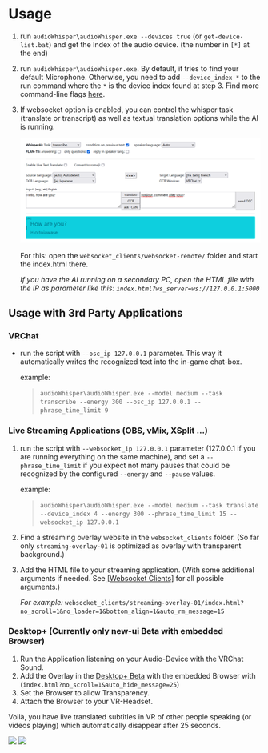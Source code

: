 # Usage
1. run `audioWhisper\audioWhisper.exe --devices true` (or `get-device-list.bat`) and get the Index of the audio device. (the number in `[*]` at the end)
2. run `audioWhisper\audioWhisper.exe`. By default, it tries to find your default Microphone. Otherwise, you need to add `--device_index *` to the run command where the `*` is the device index found at step 3. Find more command-line flags [here](documentation/configurations.md#command-line-flags).
3. If websocket option is enabled, you can control the whisper task (translate or transcript) as well as textual translation options while the AI is running.
   
   <img src=images/remote_control.png width=750>
   
   For this: open the `websocket_clients/websocket-remote/` folder and start the index.html there.
   
   _If you have the AI running on a secondary PC, open the HTML file with the IP as parameter like this: `index.html?ws_server=ws://127.0.0.1:5000`_

## Usage with 3rd Party Applications
### VRChat
- run the script with `--osc_ip 127.0.0.1` parameter. This way it automatically writes the recognized text into the in-game chat-box.
  
  example:

  > `audioWhisper\audioWhisper.exe --model medium --task transcribe --energy 300 --osc_ip 127.0.0.1 --phrase_time_limit 9`

### Live Streaming Applications (OBS, vMix, XSplit ...)
1. run the script with `--websocket_ip 127.0.0.1` parameter (127.0.0.1 if you are running everything on the same machine), and set a `--phrase_time_limit` if you expect not many pauses that could be recognized by the configured `--energy` and `--pause` values.

   example:

   > `audioWhisper\audioWhisper.exe --model medium --task translate --device_index 4 --energy 300 --phrase_time_limit 15 --websocket_ip 127.0.0.1`
2. Find a streaming overlay website in the `websocket_clients` folder. (So far only `streaming-overlay-01` is optimized as overlay with transparent background.)
3. Add the HTML file to your streaming application. (With some additional arguments if needed. See [[Websocket Clients]](documentation/websocket-clients.md#all-possible-configuration-url-arguments) for all possible arguments.)
   
   _For example:_ `websocket_clients/streaming-overlay-01/index.html?no_scroll=1&no_loader=1&bottom_align=1&auto_rm_message=15`

### Desktop+ (Currently only new-ui Beta with embedded Browser)
1. Run the Application listening on your Audio-Device with the VRChat Sound.
2. Add the Overlay in the [Desktop+ Beta](https://github.com/elvissteinjr/DesktopPlus/tree/new-ui) with the embedded Browser with (`index.html?no_scroll=1&auto_hide_message=25`)
3. Set the Browser to allow Transparency.
4. Attach the Browser to your VR-Headset.

Voilà, you have live translated subtitles in VR of other people speaking (or videos playing) which automatically disappear after 25 seconds.

<img src=../images/vr_subtitles.gif width=410> <img src=../images/vrchat_live_subtitles.gif width=410>
